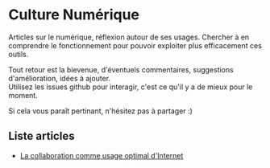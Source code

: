 # Culture Numérique

Articles sur le numérique, réflexion autour de ses usages. Chercher à en comprendre le
fonctionnement pour pouvoir exploiter plus efficacement ces outils.

Tout retour est la bievenue, d'éventuels commentaires, suggestions d'amélioration, idées à ajouter.  
Utilisez les issues github pour interagir, c'est ce qu'il y a de mieux pour le moment.

Si cela vous paraît pertinant, n'hésitez pas à partager :)

## Liste articles
- [La collaboration comme usage optimal d'Internet](collaboration_usage_optimal_internet.md)
